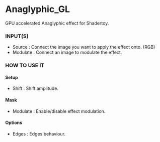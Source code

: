 # Anaglyphic_GL

GPU accelerated Anaglyphic effect for Shadertoy.

### INPUT(S)
* Source : Connect the image you want to apply the effect onto. (RGB)
* Modulate : Connect an image to modulate the effect.

### HOW TO USE IT

#### Setup

* Shift : Shift amplitude.

#### Mask

* Modulate : Enable/disable effect modulation.

#### Options

* Edges : Edges behaviour.